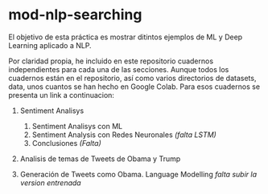 # mod-nlp-searching

El objetivo de esta práctica es mostrar ditintos ejemplos de ML y Deep Learning aplicado a NLP.

Por claridad propia, he incluido en este repositorio cuadernos independientes para cada una de las secciones. Aunque todos los cuadernos están en el repositorio, así como varios directorios de datasets, data, unos cuantos se han hecho en Google Colab. Para esos cuadernos se presenta un link a continuacion:

1. Sentiment Analisys
     1. Sentiment Analisys con ML
     2. Sentiment Analysis con Redes Neuronales *(falta LSTM)*
     3. Conclusiones *(Falta)*
  

2. Analisis de temas de Tweets de Obama y Trump

3. Generación de Tweets como Obama. Language Modelling *falta subir la version entrenada*

